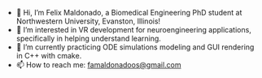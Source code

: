 - 👋 Hi, I’m Felix Maldonado, a Biomedical Engineering PhD student at Northwestern University, Evanston, Illinois! 
- 👀 I’m interested in VR development for neuroengineering applications, specifically in helping understand learning.
- 🌱 I’m currently practicing ODE simulations modeling and GUI rendering in C++ with cmake.
- 📫 How to reach me: famaldonadoos@gmail.com

<!---
felixmaldonadoos/felixmaldonadoos is a ✨ special ✨ repository because its `README.md` (this file) appears on your GitHub profile.
You can click the Preview link to take a look at your changes.
--->
